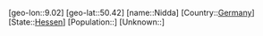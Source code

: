 ﻿---
location: [50.42,9.02]
type: City
tags:
- geo/City


SpocWebEntityId: 32894
isDeleted: false
confidential: public

---
[geo-lon::9.02]
[geo-lat::50.42]
[name::Nidda]
[Country::[Germany](geo/Continent/Europe/Germany.md)]
[State::[Hessen](geo/Continent/Europe/Germany/Hessen.md)]
[Population::]
[Unknown::]

